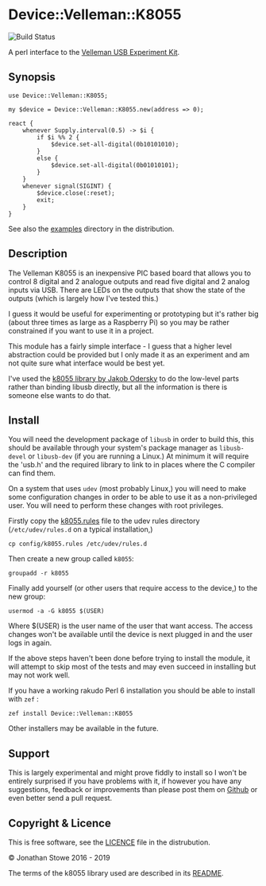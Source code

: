 # Device::Velleman::K8055

![Build Status](https://github.com/jonathanstowe/Device-Velleman-K8055/workflows/CI/badge.svg)

A perl interface to the [Velleman USB Experiment Kit](http://www.velleman.eu/products/view/?lang=en&id=351346).

## Synopsis

```perl6
use Device::Velleman::K8055;

my $device = Device::Velleman::K8055.new(address => 0);

react {
    whenever Supply.interval(0.5) -> $i {
        if $i %% 2 {
            $device.set-all-digital(0b10101010);
        }
        else {
            $device.set-all-digital(0b01010101);
        }
    }
    whenever signal(SIGINT) {
        $device.close(:reset);
        exit;
    }
}
```

See also the [examples](examples) directory in the distribution.

## Description

The Velleman K8055 is an inexpensive PIC based board that allows
you to control 8 digital and 2 analogue outputs and read five digital
and 2 analog inputs via USB.  There are LEDs on the outputs that
show the state of the outputs (which is largely how I've tested this.)

I guess it would be useful for experimenting or prototyping but it's
rather big (about three times as large as a Raspberry Pi) so you
may be rather constrained if you want to use it in a project.

This module has a fairly simple interface - I guess that a higher
level abstraction could be provided but I only made it as an
experiment and am not quite sure what interface would be best
yet.

I've used the [k8055 library by Jakob Odersky](https://github.com/jodersky/k8055)
to do the low-level parts rather than binding libusb directly, but
all the information is there is someone else wants to do that.

## Install

You will need the development package of ```libusb``` in order to
build this, this should be available through your system's
package manager as ```libusb-devel``` or ```libusb-dev``` (if
you are running a Linux.) At minimum it will require the 'usb.h'
and the required library to link to in places where the C compiler
can find them.

On a system that uses ```udev``` (most probably Linux,) you will
need to make some configuration changes in order to be able to
use it as a non-privileged user. You will need to perform these
changes with root privileges.

Firstly copy the [k8055.rules](config/k8055.rules) file to the
udev rules directory (```/etc/udev/rules.d``` on a typical
installation,)

    cp config/k8055.rules /etc/udev/rules.d

Then create a new group called ```k8055```:

    groupadd -r k8055

Finally add yourself (or other users that require access to the
device,) to the new group:

    usermod -a -G k8055 $(USER)

Where $(USER) is the user name of the user that want access.
The access changes won't be available until the device is
next plugged in and the user logs in again.

If the above steps haven't been done before trying to install
the module, it will attempt to skip most of the tests and
may even succeed in installing but may not work well.

If you have a working rakudo Perl 6 installation you should 
be able to install with ```zef``` :

    zef install Device::Velleman::K8055

Other installers may be available in the future.

## Support

This is largely experimental and might prove fiddly to install
so I won't be entirely surprised if you have problems with it,
if however you have any suggestions, feedback or improvements
than please post them on [Github](https://github.com/jonathanstowe/Device-Velleman-K8055-Native/issues)
or even better send a pull request.

## Copyright & Licence

This is free software, see the [LICENCE](LICENCE) file in the
distrubution.

© Jonathan Stowe 2016 - 2019

The terms of the k8055 library used are described in its
[README](https://github.com/jodersky/k8055/blob/master/README.md).
